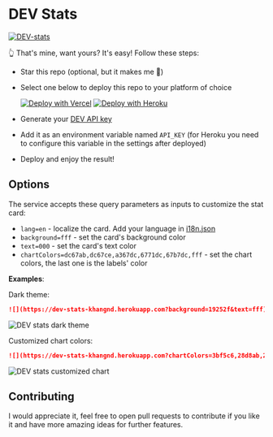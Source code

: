 # DEV Stats

[![DEV-stats](https://dev-stats-khangnd.herokuapp.com?background=f9f9f9)](https://dev.to/khangnd)

👆 That's mine, want yours? It's easy! Follow these steps:

* Star this repo (optional, but it makes me 🙂)
* Select one below to deploy this repo to your platform of choice

  [![Deploy with Vercel](https://vercel.com/button)](https://vercel.com/new/git/third-party?s=https://github.com/khang-nd/DEV-stats)
  [![Deploy with Heroku](https://www.herokucdn.com/deploy/button.svg)](https://www.heroku.com/deploy)
* Generate your [DEV API key](https://docs.forem.com/api/#section/Authentication/api_key)
* Add it as an environment variable named `API_KEY` (for Heroku you need to configure this variable in the settings after deployed)
* Deploy and enjoy the result!

## Options

The service accepts these query parameters as inputs to customize the stat card:

* `lang=en` - localize the card. Add your language in [i18n.json](./src/i18n.json)
* `background=fff` - set the card's background color
* `text=000` - set the card's text color
* `chartColors=dc67ab,dc67ce,a367dc,6771dc,67b7dc,fff` - set the chart colors, the last one is the labels' color

**Examples**:

Dark theme:

```markdown
![](https://dev-stats-khangnd.herokuapp.com?background=19252f&text=fff)
```

![DEV stats dark theme](https://dev-stats-khangnd.herokuapp.com?background=19252f&text=fff)

Customized chart colors:

```markdown
![](https://dev-stats-khangnd.herokuapp.com?chartColors=3bf5c6,28d8ab,23bf97,1ca280,23886e,333)
```

![DEV stats customized chart](https://dev-stats-khangnd.herokuapp.com?chartColors=3bf5c6,28d8ab,23bf97,1ca280,23886e,333)

## Contributing

I would appreciate it, feel free to open pull requests to contribute if you like it and have more amazing ideas for further features.
